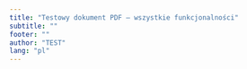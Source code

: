```yaml
---
title: "Testowy dokument PDF – wszystkie funkcjonalności"
subtitle: ""
footer: ""
author: "TEST"
lang: "pl"
---
```



